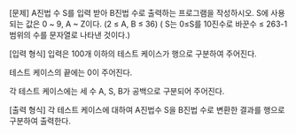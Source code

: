 ﻿[문제]
A진법 수 S를 입력 받아 B진법 수로 출력하는 프로그램을 작성하시오.
S에 사용되는 값은 0 ~ 9, A ~ Z이다.
(2 ≤ A, B ≤​ 36) (  S는 0≤​ S를 10진수로 바꾼수 ≤​ 263-1 범위의 수를 문자열로 나타낸 것이다.)


[입력 형식]
입력은 100개 이하의 테스트 케이스가 행으로 구분하여 주어진다.

테스트 케이스의 끝에는 0이 주어진다. 

각 테스트 케이스에는 세 수 A, S, B가 공백으로 구분되어 주어진다.


[출력 형식]
각 테스트 케이스에 대하여 A진법수 S을 B진법 수로 변환한 결과를 행으로 구분하여 출력한다.